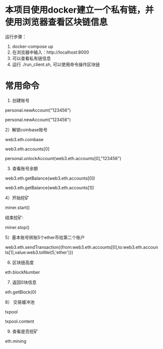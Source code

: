 # 本项目使用docker建立一个私有链，并使用浏览器查看区块链信息
运行步骤：

1) docker-compose up 
2) 在浏览器中输入：http://localhost:8000
3) 可以查看私有链信息
4) 运行 ./run_client.sh, 可以使用命令操作区块链

# 常用命令
1) 创建账号

personal.newAccount("123456")

personal.newAccount("123456")

2）解锁coinbase账号

web3.eth.coinbase 

web3.eth.accounts[0]

personal.unlockAccount(web3.eth.accounts[0],"123456")

3) 查看账号余额

web3.eth.getBalance(web3.eth.accounts[0])

web3.eth.getBalance(web3.eth.accounts[1])

4）开始挖矿

miner.start()

结束挖矿:

miner.stop()    

5）基本账号转账5个ether币给第二个账户

web3.eth.sendTransaction({from:web3.eth.accounts[0],to:web3.eth.accounts[1],value:web3.toWei(5,'ether')})

6) 区块链高度

eth.blockNumber

7) 返回0块信息

eth.getBlock(0)

8） 交易缓冲池

txpool

txpool.content

9) 查看是否挖矿

eth.mining 
